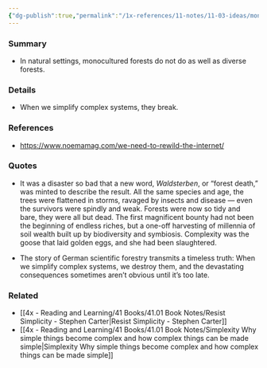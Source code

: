 ```yaml
---
{"dg-publish":true,"permalink":"/1x-references/11-notes/11-03-ideas/monocultured-forests-die/","title":"Monocultured forests die","created":"2024-05-01T21:05:49.079+03:00","updated":"2024-07-02T08:30:36.183+03:00"}
---
```



### Summary
- In natural settings, monocultured forests do not do as well as diverse forests.

### Details
- When we simplify complex systems, they break.

### References
- https://www.noemamag.com/we-need-to-rewild-the-internet/

### Quotes
- It was a disaster so bad that a new word, _Waldsterben_, or “forest death,” was minted to describe the result. All the same species and age, the trees were flattened in storms, ravaged by insects and disease — even the survivors were spindly and weak. Forests were now so tidy and bare, they were all but dead. The first magnificent bounty had not been the beginning of endless riches, but a one-off harvesting of millennia of soil wealth built up by biodiversity and symbiosis. Complexity was the goose that laid golden eggs, and she had been slaughtered.

- The story of German scientific forestry transmits a timeless truth: When we simplify complex systems, we destroy them, and the devastating consequences sometimes aren’t obvious until it’s too late.

### Related
- [[4x - Reading and Learning/41 Books/41.01 Book Notes/Resist Simplicity - Stephen Carter\|Resist Simplicity - Stephen Carter]]
- [[4x - Reading and Learning/41 Books/41.01 Book Notes/Simplexity Why simple things become complex and how complex things can be made simple\|Simplexity Why simple things become complex and how complex things can be made simple]]